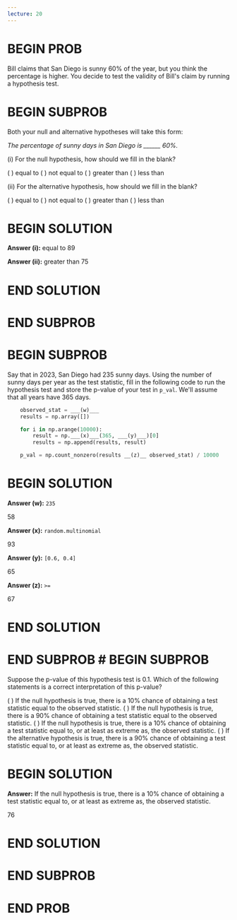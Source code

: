 ```yaml
---
lecture: 20
---
```


# BEGIN PROB

Bill claims that San Diego is sunny 60% of the year, but you think the
percentage is higher. You decide to test the validity of Bill's claim by
running a hypothesis test.

# BEGIN SUBPROB

Both your null and alternative hypotheses will take this form:

*The percentage of sunny days in San Diego is ______ 60%.*

\(i\) For the null hypothesis, how should we fill in the blank?

( ) equal to 
( ) not equal to 
( ) greater than 
( ) less than

\(ii\) For the alternative hypothesis, how should we fill in the blank?

( ) equal to 
( ) not equal to 
( ) greater than 
( ) less than

# BEGIN SOLUTION

**Answer (i):** equal to
<average>89</average>

**Answer (ii):** greater than
<average>75</average>

# END SOLUTION

# END SUBPROB

# BEGIN SUBPROB

Say that in 2023, San Diego had 235 sunny days. Using the number of
sunny days per year as the test statistic, fill in the following code to
run the hypothesis test and store the p-value of your test in `p_val`.
We'll assume that all years have 365 days.

```py
    observed_stat = ___(w)___
    results = np.array([])

    for i in np.arange(10000):
        result = np.___(x)___(365, ___(y)___)[0] 
        results = np.append(results, result)

    p_val = np.count_nonzero(results __(z)__ observed_stat) / 10000
```


# BEGIN SOLUTION

**Answer (w):** `235`

<average>58</average>

**Answer (x):** `random.multinomial`

<average>93</average>

**Answer (y):** `[0.6, 0.4]`

<average>65</average>

**Answer (z):** `>=`

<average>67</average>

# END SOLUTION

# END SUBPROB # BEGIN SUBPROB

Suppose the p-value of this hypothesis test is 0.1. Which of the following statements is a correct interpretation of this p-value?

( ) If the null hypothesis is true, there is a 10% chance of obtaining a test statistic equal to the observed statistic.
( ) If the null hypothesis is true, there is a 90% chance of obtaining a test statistic equal to the observed statistic.
( ) If the null hypothesis is true, there is a 10% chance of obtaining a test statistic equal to, or at least as extreme as, the observed statistic.
( ) If the alternative hypothesis is true, there is a 90% chance of obtaining a test statistic equal to, or at least as extreme as, the observed statistic.

# BEGIN SOLUTION

**Answer:** If the null hypothesis is true, there is a 10% chance of obtaining a test statistic equal
to, or at least as extreme as, the observed statistic.

<average>76</average>

# END SOLUTION

# END SUBPROB

# END PROB